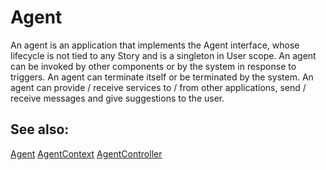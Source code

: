 Agent
=====

An agent is an application that implements the Agent interface, whose lifecycle
is not tied to any Story and is a singleton in User scope. An agent can be
invoked by other components or by the system in response to triggers. An agent
can terminate itself or be terminated by the system. An agent can provide /
receive services to / from other applications, send / receive messages and give
suggestions to the user.

## See also:
[Agent](https://fuchsia.googlesource.com/modular/+/master/services/agent/agent.fidl)
[AgentContext](https://fuchsia.googlesource.com/modular/+/master/services/agent/agent_context.fidl)
[AgentController](https://fuchsia.googlesource.com/modular/+/master/services/agent/agent_controller/agent_controller.fidl)
